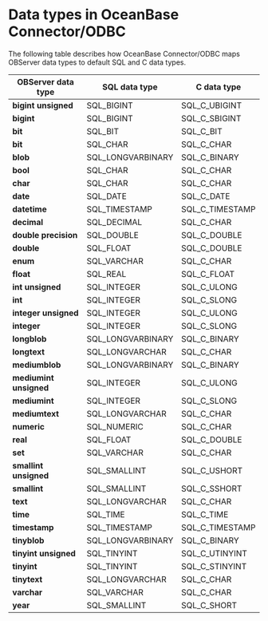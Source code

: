 # Data types in OceanBase Connector/ODBC

The following table describes how OceanBase Connector/ODBC maps OBServer data types to default SQL and C data types. 

| **OBServer data type** | **SQL data type** | **C data type** |
| --- | --- | --- |
| **bigint unsigned** | SQL_BIGINT | SQL_C_UBIGINT |
| **bigint** | SQL_BIGINT | SQL_C_SBIGINT |
| **bit** | SQL_BIT | SQL_C_BIT |
| **bit** | SQL_CHAR | SQL_C_CHAR |
| **blob** | SQL_LONGVARBINARY | SQL_C_BINARY |
| **bool** | SQL_CHAR | SQL_C_CHAR |
| **char** | SQL_CHAR | SQL_C_CHAR |
| **date** | SQL_DATE | SQL_C_DATE |
| **datetime** | SQL_TIMESTAMP | SQL_C_TIMESTAMP |
| **decimal** | SQL_DECIMAL | SQL_C_CHAR |
| **double precision** | SQL_DOUBLE | SQL_C_DOUBLE |
| **double** | SQL_FLOAT | SQL_C_DOUBLE |
| **enum** | SQL_VARCHAR | SQL_C_CHAR |
| **float** | SQL_REAL | SQL_C_FLOAT |
| **int unsigned** | SQL_INTEGER | SQL_C_ULONG |
| **int** | SQL_INTEGER | SQL_C_SLONG |
| **integer unsigned** | SQL_INTEGER | SQL_C_ULONG |
| **integer** | SQL_INTEGER | SQL_C_SLONG |
| **longblob** | SQL_LONGVARBINARY | SQL_C_BINARY |
| **longtext** | SQL_LONGVARCHAR | SQL_C_CHAR |
| **mediumblob** | SQL_LONGVARBINARY | SQL_C_BINARY |
| **mediumint unsigned** | SQL_INTEGER | SQL_C_ULONG |
| **mediumint** | SQL_INTEGER | SQL_C_SLONG |
| **mediumtext** | SQL_LONGVARCHAR | SQL_C_CHAR |
| **numeric** | SQL_NUMERIC | SQL_C_CHAR |
| **real** | SQL_FLOAT | SQL_C_DOUBLE |
| **set** | SQL_VARCHAR | SQL_C_CHAR |
| **smallint unsigned** | SQL_SMALLINT | SQL_C_USHORT |
| **smallint** | SQL_SMALLINT | SQL_C_SSHORT |
| **text** | SQL_LONGVARCHAR | SQL_C_CHAR |
| **time** | SQL_TIME | SQL_C_TIME |
| **timestamp** | SQL_TIMESTAMP | SQL_C_TIMESTAMP |
| **tinyblob** | SQL_LONGVARBINARY | SQL_C_BINARY |
| **tinyint unsigned** | SQL_TINYINT | SQL_C_UTINYINT |
| **tinyint** | SQL_TINYINT | SQL_C_STINYINT |
| **tinytext** | SQL_LONGVARCHAR | SQL_C_CHAR |
| **varchar** | SQL_VARCHAR | SQL_C_CHAR |
| **year** | SQL_SMALLINT | SQL_C_SHORT |

